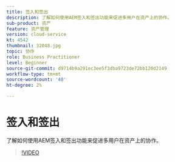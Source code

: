 ```yaml
---
title: 签入和签出
description: 了解如何使用AEM签入和签出功能来促进多用户在资产上的协作。
sub-product: 资产
feature: 资产管理
version: cloud-service
kt: 4542
thumbnail: 32048.jpg
topic: 协作
role: Business Practitioner
level: Beginner
source-git-commit: d9714b9a291ec3ee5f3dba9723de72bb120d2149
workflow-type: tm+mt
source-wordcount: '48'
ht-degree: 2%

---
```



# 签入和签出

了解如何使用AEM签入和签出功能来促进多用户在资产上的协作。

>[!VIDEO](https://video.tv.adobe.com/v/32048/?quality=12&learn=on&hidetitle=true)



